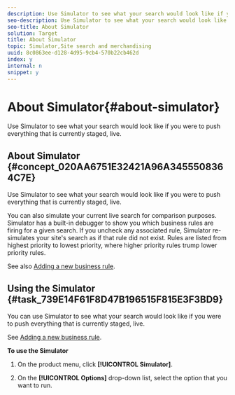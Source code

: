 ```yaml
---
description: Use Simulator to see what your search would look like if you were to push everything that is currently staged, live.
seo-description: Use Simulator to see what your search would look like if you were to push everything that is currently staged, live.
seo-title: About Simulator
solution: Target
title: About Simulator
topic: Simulator,Site search and merchandising
uuid: 8c0863ee-d128-4d95-9cb4-570b22cb462d
index: y
internal: n
snippet: y
---
```


# About Simulator{#about-simulator}

Use Simulator to see what your search would look like if you were to push everything that is currently staged, live.

## About Simulator {#concept_020AA6751E32421A96A3455508364C7E}

Use Simulator to see what your search would look like if you were to push everything that is currently staged, live. 

You can also simulate your current live search for comparison purposes. Simulator has a built-in debugger to show you which business rules are firing for a given search. If you uncheck any associated rule, Simulator re-simulates your site's search as if that rule did not exist. Rules are listed from highest priority to lowest priority, where higher priority rules trump lower priority rules.

See also [Adding a new business rule](c-about-rules-menu/c-about-business-rules.md#task_BD3B31ED48BB4B1B8F1DCD3BFA2528E7). 

## Using the Simulator {#task_739E14F61F8D47B196515F815E3F3BD9}

You can use Simulator to see what your search would look like if you were to push everything that is currently staged, live. 

See [Adding a new business rule](c-about-rules-menu/c-about-business-rules.md#task_BD3B31ED48BB4B1B8F1DCD3BFA2528E7).

**To use the Simulator** 

1. On the product menu, click **[!UICONTROL Simulator]**.
1. On the **[!UICONTROL Options]** drop-down list, select the option that you want to run.

   <!-- 

r_simulator_page_options.xml

 -->

   (Optional) Use the checkbox column in the table on the Simulator page to turn on or off a given rule in the simulation.

<table id="table_57BFA24C53404A94AB70F4A414C4DFD8"> 
 <thead> 
  <tr> 
   <th colname="col1" class="entry"> <p>Option </p> </th> 
   <th colname="col2" class="entry"> <p>Description </p> </th> 
  </tr> 
 </thead>
 <tbody> 
  <tr> 
   <td colname="col1"> <p>Simulate Staged/Simulate Live </p> </td> 
   <td colname="col2"> <p>Alternate between simulating your live environment or your stage environment. </p> </td> 
  </tr> 
  <tr> 
   <td colname="col1"> <p>Show/Hide Processing Rules </p> </td> 
   <td colname="col2"> <p>Show or hide all the processing rules that fired instead of just the business rules. </p> </td> 
  </tr> 
  <tr> 
   <td colname="col1"> <p>Change Simulation Date </p> </td> 
   <td colname="col2"> <p>Simulate search results for a given date. </p> </td> 
  </tr> 
  <tr> 
   <td colname="col1"> <p>Simulate On PC </p> </td> 
   <td colname="col2"> <p>Simulate search results as if you were using a personal computer. </p> </td> 
  </tr> 
  <tr> 
   <td colname="col1"> <p>Simulate On Mobile </p> </td> 
   <td colname="col2"> <p>Simulate search results as if you were using a mobile phone or a tablet. </p> <p>When you select this option, you can choose from the following associated options: </p> 
    <ul id="ul_2A9901418212486A8EE67A78CB99CBE4"> 
     <li id="li_B210E954DF0D44C397718112C72C2103"> <b>Device</b> <p>Simulate the search results on a mobile phone or a tablet. </p> </li> 
     <li id="li_90B64EAA0B57446A90CE22172E703594"> <b>Resolution</b> <p>Based on the device you selected, you can choose the associated resolution. </p> </li> 
     <li id="li_042AF9FA3FA846EDB48F7296DB361515"> <b>Horizontal view</b> <p>View how the simulated search results appear horizontally on the selected device. </p> </li> 
    </ul> </td> 
  </tr> 
 </tbody> 
</table>

1. Use the search feature of your website to test the search results based on your current settings and active rules. If necessary, adjust the rules and settings to obtain the desired results.
